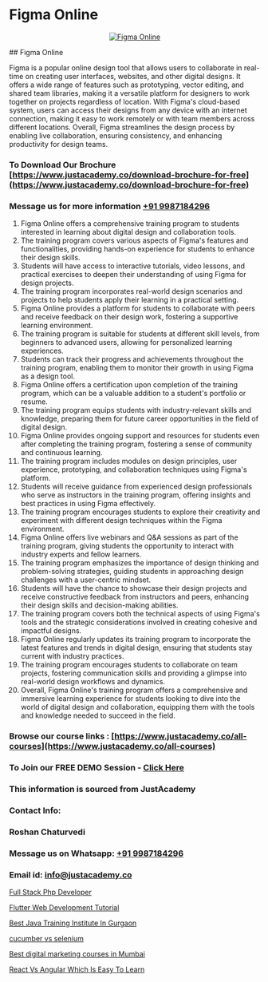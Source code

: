 # Figma Online

<p align="center">
  <a href="https://justacademy.co/course-detail/figma-training">
    <img src="https://justacademy.co/storage2/course_image/1677062509_course_image.webp" alt="Figma Online">
  </a>
</p>
## Figma Online

Figma is a popular online design tool that allows users to collaborate in real-time on creating user interfaces, websites, and other digital designs. It offers a wide range of features such as prototyping, vector editing, and shared team libraries, making it a versatile platform for designers to work together on projects regardless of location. With Figma's cloud-based system, users can access their designs from any device with an internet connection, making it easy to work remotely or with team members across different locations. Overall, Figma streamlines the design process by enabling live collaboration, ensuring consistency, and enhancing productivity for design teams.
### To Download Our Brochure [https://www.justacademy.co/download-brochure-for-free](https://www.justacademy.co/download-brochure-for-free)
### Message us for more information [+91 9987184296](https://api.whatsapp.com/send?phone=919987184296)
1) Figma Online offers a comprehensive training program to students interested in learning about digital design and collaboration tools.
2) The training program covers various aspects of Figma's features and functionalities, providing hands-on experience for students to enhance their design skills.
3) Students will have access to interactive tutorials, video lessons, and practical exercises to deepen their understanding of using Figma for design projects.
4) The training program incorporates real-world design scenarios and projects to help students apply their learning in a practical setting.
5) Figma Online provides a platform for students to collaborate with peers and receive feedback on their design work, fostering a supportive learning environment.
6) The training program is suitable for students at different skill levels, from beginners to advanced users, allowing for personalized learning experiences.
7) Students can track their progress and achievements throughout the training program, enabling them to monitor their growth in using Figma as a design tool.
8) Figma Online offers a certification upon completion of the training program, which can be a valuable addition to a student's portfolio or resume.
9) The training program equips students with industry-relevant skills and knowledge, preparing them for future career opportunities in the field of digital design.
10) Figma Online provides ongoing support and resources for students even after completing the training program, fostering a sense of community and continuous learning.
11) The training program includes modules on design principles, user experience, prototyping, and collaboration techniques using Figma's platform.
12) Students will receive guidance from experienced design professionals who serve as instructors in the training program, offering insights and best practices in using Figma effectively.
13) The training program encourages students to explore their creativity and experiment with different design techniques within the Figma environment.
14) Figma Online offers live webinars and Q&A sessions as part of the training program, giving students the opportunity to interact with industry experts and fellow learners.
15) The training program emphasizes the importance of design thinking and problem-solving strategies, guiding students in approaching design challenges with a user-centric mindset.
16) Students will have the chance to showcase their design projects and receive constructive feedback from instructors and peers, enhancing their design skills and decision-making abilities.
17) The training program covers both the technical aspects of using Figma's tools and the strategic considerations involved in creating cohesive and impactful designs.
18) Figma Online regularly updates its training program to incorporate the latest features and trends in digital design, ensuring that students stay current with industry practices.
19) The training program encourages students to collaborate on team projects, fostering communication skills and providing a glimpse into real-world design workflows and dynamics.
20) Overall, Figma Online's training program offers a comprehensive and immersive learning experience for students looking to dive into the world of digital design and collaboration, equipping them with the tools and knowledge needed to succeed in the field.

### Browse our course links : [https://www.justacademy.co/all-courses](https://www.justacademy.co/all-courses) 
### To Join our FREE DEMO Session - [Click Here](https://www.justacademy.co/register-for-course-demo)


### This information is sourced from JustAcademy
### Contact Info:
### Roshan Chaturvedi
### Message us on Whatsapp: [+91 9987184296](https://api.whatsapp.com/send?phone=919987184296)
### Email id: [info@justacademy.co](mailto:info@justacademy.co)
                
[Full Stack Php Developer](https://www.linkedin.com/pulse/full-stack-php-developer-justacademy-thane-wnmqf/)

[Flutter Web Development Tutorial](https://www.linkedin.com/pulse/flutter-web-development-tutorial-justacademy-delhi-kijjc/)

[Best Java Training Institute In Gurgaon](https://medium.com/@AkashSingh2052/best-java-training-institute-in-gurgaon-8b3e289d70f8)

[cucumber vs selenium](https://medium.com/@prempja40/cucumber-vs-selenium-abe5ebd1978b)

[Best digital marketing courses in Mumbai](https://justacademyin.github.io/justacademy/best-digital-marketing-courses-in-mumbai)

[React Vs Angular Which Is Easy To Learn](https://justacademyin.github.io/justacademy/react-vs-angular-which-is-easy-to-learn)

